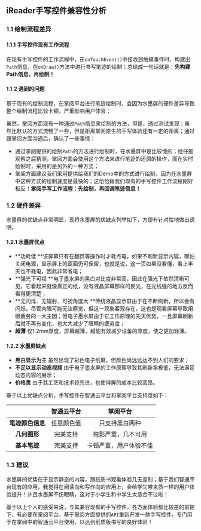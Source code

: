 ## iReader手写控件兼容性分析

### 1.1 绘制流程差异

#### 1.1.1 手写控件现有工作流程

在现有手写控件的工作流程中，在`onTouchEvent()`中接收到触摸事件时，构建出`Path`信息，在`onDraw()`方法中进行书写笔迹的绘制；总结成一句话就是：**先构建Path信息，再绘制！**

#### 1.1.2 遇到的问题

基于现有的绘制流程，在掌阅平台进行笔迹绘制时，会因为水墨屏的硬件差异导致整个绘制流程比较卡顿，严重影响用户体验；

虽然，掌阅方面现有一种通过`Path`信息来绘制的方法，但是，通过测试发现：虽然比默认的方式流畅了一些，但是距离掌阅原生的手写体验还有一定的距离；通过跟掌阅方面沟通后，确认了一些事情：

- 通过掌阅提供的绘制`Path`的方法进行绘制时，在水墨屏中是比较慢的；经仔细观察之后猜测，掌阅方面会使用这个方法来进行笔迹的还原的操作，而在实时绘制时，采用的是另外的一种方式；
- 掌阅方面建议我们采用提供给我们的Demo中的方式进行绘制，因为在水墨屏中这种方式的绘制速度是最快的；这恰恰跟我们现有的手写控件工作流程刚好相反！**掌阅手写工作流程：先绘制，再回调笔迹信息！**

### 1.2 硬件差异

水墨屏的优缺点非常明显，现将水墨屏的优缺点列举如下，方便有针对性地做出说明。

#### 1.2.1 水墨屏优点

- **功耗低 **该屏幕只有在翻页等操作时才耗点电，如果不刷新显示内容，哪怕关闭电源，显示屏上的画面仍可保留，也就是说，这一页如果没看懂，看上半天也不耗电，因此非常省电；
- **强光下可视 **电子墨水屏的黑白对比度非常高，因此在强光下依然清晰可见，它看起来就像真正的纸，没有液晶屏幕那样的反光，在光线强的地方反而看得更清楚；
- **无闪烁、无辐射、可视角度大 **传统液晶显示屏由于在不断刷新，所以会有闪烁，尽管肉眼可能无法察觉，但这一现象客观存在，这也是观看屏幕导致用眼疲劳的一大主因；但电子墨水屏由于它工作原理的先天优势，一旦屏幕刷新后就不再有变化，也大大减少了眼睛的疲劳度；
- **超薄** 仅1.2mm厚度，屏幕越薄，越能有效减少设备的厚度，使之更加轻薄。 

#### 1.2.2 水墨屏缺点

- **黑白显示为主** 虽然出现了彩色电子纸屏，但颜色尚远远达不到人们的要求；
- **不足以显示动态视频** 由于电子墨水屏的工作原理导致其刷新率极低，无法满足动态内容的展示；
- **价格贵** 由于其工艺和技术较先进，也使得屏的成本比较高昂。

基于以上优缺点分析，手写控件在智通云平台和掌阅平台支持度如下：

|                  | 智通云平台 |        掌阅平台        |
| :--------------: | :--------: | :--------------------: |
| **笔迹颜色信息** | 任意颜色值 |     只支持黑白两种     |
|   **几何图形**   |  完美支持  |   拖影严重，几不可用   |
|   **基本笔迹**   |  完美支持  | 卡顿严重，用户体验不佳 |

### 1.3 建议

水墨屏的优势在于显示静态的内容，跟纸质书观看体验几无差别；基于我们智通平台现有的应用，我觉得在阅读向和写作向的应用上，会给学生带来质一样的用户体验提升！并且水墨屏不伤眼睛，这对于小学生和中学生太适合不过啦！

基于以上个人的感受来说，与其兼容现有的手写控件，各方面体验都比较差的前提下，有必要在掌阅平台，基于掌阅方面提供的`API`重新开发一款手写控件，专门用于在掌阅中的智通云平台使用，以达到纸质版书写的良好体验！